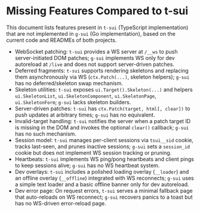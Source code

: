# Missing Features Compared to t-sui

This document lists features present in `t-sui` (TypeScript implementation) that are not implemented in `g-sui` (Go implementation), based on the current code and READMEs of both projects.

- WebSocket patching: `t-sui` provides a WS server at `/__ws` to push server-initiated DOM patches; `g-sui` implements WS only for dev autoreload at `/live` and does not support server-driven patches.
- Deferred fragments: `t-sui` supports rendering skeletons and replacing them asynchronously via WS (`ctx.Patch(...)`, skeleton helpers); `g-sui` has no deferred/skeleton swap mechanism.
- Skeleton utilities: `t-sui` exposes `ui.Target().Skeleton(...)` and helpers `ui.SkeletonList`, `ui.SkeletonComponent`, `ui.SkeletonPage`, `ui.SkeletonForm`; `g-sui` lacks skeleton builders.
- Server-driven patches: `t-sui` has `ctx.Patch(target, html[, clear])` to push updates at arbitrary times; `g-sui` has no equivalent.
- Invalid-target handling: `t-sui` notifies the server when a patch target ID is missing in the DOM and invokes the optional `clear()` callback; `g-sui` has no such mechanism.
- Session model: `t-sui` manages per-client sessions via `tsui__sid` cookie, tracks last-seen, and prunes inactive sessions; `g-sui` sets a `session_id` cookie but does not implement WS session tracking or pruning.
- Heartbeats: `t-sui` implements WS ping/pong heartbeats and client pings to keep sessions alive; `g-sui` has no WS heartbeat system.
- Dev overlays: `t-sui` includes a polished loading overlay (`__loader`) and an offline overlay (`__offline`) integrated with WS reconnects; `g-sui` uses a simple text loader and a basic offline banner only for dev autoreload.
- Dev error page: On request errors, `t-sui` serves a minimal fallback page that auto-reloads on WS reconnect; `g-sui` recovers panics to a toast but has no WS-driven error-reload page.
